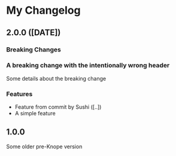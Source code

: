 # My Changelog

## 2.0.0 ([DATE])

### Breaking Changes

### A breaking change with the intentionally wrong header


Some details about the breaking change

### Features

* Feature from commit by Sushi ([..])
* A simple feature

## 1.0.0

Some older pre-Knope version
